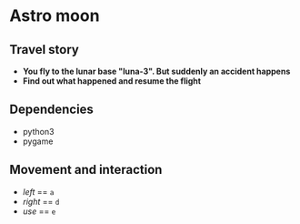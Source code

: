 # Astro moon
## Travel story
   - __You fly to the lunar base "luna-3". But suddenly an accident happens__
   - __Find out what happened and resume the flight__

## Dependencies
   - python3
   - pygame

## Movement and interaction
   - *left*  == `a`
   - *right* == `d`
   - *use*   == `e`
